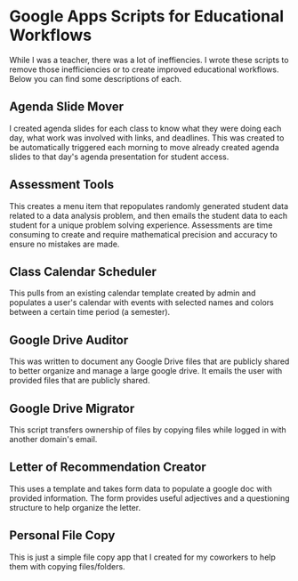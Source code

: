 # Google Apps Scripts for Educational Workflows

While I was a teacher, there was a lot of ineffiencies. I wrote these scripts to remove those inefficiencies or to create improved educational workflows. Below you can find some descriptions of each.

## Agenda Slide Mover

I created agenda slides for each class to know what they were doing each day, what work was involved with links, and deadlines. This was created to be automatically triggered each morning to move already created agenda slides to that day's agenda presentation for student access. 

## Assessment Tools

This creates a menu item that repopulates randomly generated student data related to a data analysis problem, and then emails the student data to each student for a unique problem solving experience. Assessments are time consuming to create and require mathematical precision and accuracy to ensure no mistakes are made. 

## Class Calendar Scheduler

This pulls from an existing calendar template created by admin and populates a user's calendar with events with selected names and colors between a certain time period (a semester). 

## Google Drive Auditor

This was written to document any Google Drive files that are publicly shared to better organize and manage a large google drive. It emails the user with provided files that are publicly shared.

## Google Drive Migrator

This script transfers ownership of files by copying files while logged in with another domain's email. 

## Letter of Recommendation Creator

This uses a template and takes form data to populate a google doc with provided information. The form provides useful adjectives and a questioning structure to help organize the letter.

## Personal File Copy

This is just a simple file copy app that I created for my coworkers to help them with copying files/folders.
